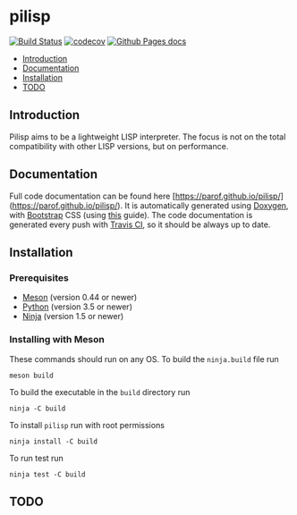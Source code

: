 # pilisp #

[![Build Status](https://travis-ci.com/parof/pilisp.svg?token=tdfVkJVdJvEzUpskJRQE&branch=master)](https://travis-ci.com/parof/pilisp) [![codecov](https://codecov.io/gh/parof/pilisp/branch/master/graph/badge.svg)](https://codecov.io/gh/parof/pilisp) [![Github Pages docs](https://img.shields.io/badge/docs-ghpages-blue.svg)](https://parof.github.io/pilisp/)

* [Introduction](#introduction)
* [Documentation](#documentation)
* [Installation](#installation)
* [TODO](#todo)

## Introduction ##

Pilisp aims to be a lightweight LISP interpreter. The focus is not on the total compatibility with other LISP versions, but on performance.

## Documentation ##

Full code documentation can be found here [https://parof.github.io/pilisp/] (https://parof.github.io/pilisp/). It is automatically generated using [Doxygen](http://www.stack.nl/~dimitri/doxygen/), with [Bootstrap](https://getbootstrap.com/) CSS (using [this](https://github.com/Velron/doxygen-bootstrapped) guide). The code documentation is generated every push with [Travis CI](https://travis-ci.org/), so it should be always up to date.

## Installation ##

### Prerequisites ###

* [Meson](http://mesonbuild.com/)   (version 0.44 or newer)
* [Python](https://www.python.org/) (version 3.5 or newer)
* [Ninja](https://ninja-build.org/) (version 1.5 or newer)

### Installing with Meson ###

These commands should run on any OS. To build the `ninja.build` file run

```
meson build
```

To build the executable in the `build` directory run

```
ninja -C build
```

To install `pilisp` run with root permissions

```
ninja install -C build
```

To run test run
```
ninja test -C build
```

## TODO ##


